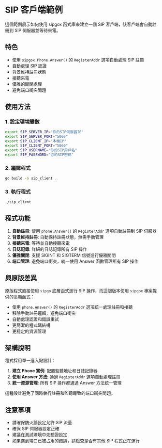 # SIP 客戶端範例

這個範例展示如何使用 sipgox 函式庫來建立一個 SIP 客戶端，該客戶端會自動註冊到 SIP 伺服器並等待來電。

## 特色

- 使用 `sipgox.Phone.Answer()` 的 `RegisterAddr` 選項自動處理 SIP 註冊
- 自動處理 SIP 認證
- 背景維持註冊狀態
- 接聽來電
- 優雅的關閉處理
- 避免端口衝突問題

## 使用方法

### 1. 設定環境變數

```bash
export SIP_SERVER_IP="你的SIP伺服器IP"
export SIP_SERVER_PORT="5060"
export SIP_CLIENT_IP="本機IP"
export SIP_CLIENT_PORT="5060"
export SIP_USERNAME="你的SIP用戶名"
export SIP_PASSWORD="你的SIP密碼"
```

### 2. 編譯程式

```bash
go build -o sip_client .
```

### 3. 執行程式

```bash
./sip_client
```

## 程式功能

1. **自動註冊**: 使用 `phone.Answer()` 的 `RegisterAddr` 選項自動註冊到 SIP 伺服器
2. **背景維持註冊**: 自動保持註冊狀態，無需手動管理
3. **接聽來電**: 等待並自動接聽來電
4. **日誌記錄**: 詳細的日誌記錄所有 SIP 操作
5. **優雅關閉**: 支援 SIGINT 和 SIGTERM 信號進行優雅關閉
6. **端口管理**: 避免端口衝突，統一使用 Answer 函數管理所有 SIP 操作

## 與原版差異

原版程式直接使用 `sipgo` 底層函式進行 SIP 操作，而這個版本使用 `sipgox` 專案提供的高階函式：

- 使用 `phone.Answer()` 的 `RegisterAddr` 選項統一處理註冊和接聽
- 移除手動註冊邏輯，避免端口衝突
- 自動處理認證和錯誤重試
- 更簡潔的程式碼結構
- 更穩定的資源管理

## 架構說明

程式採用單一進入點設計：

1. **建立 Phone 實例**: 配置監聽地址和日誌記錄器
2. **使用 Answer 方法**: 通過 `RegisterAddr` 選項自動處理註冊
3. **統一資源管理**: 所有 SIP 操作都通過 Answer 方法統一管理

這種設計避免了同時執行註冊和監聽導致的端口衝突問題。

## 注意事項

- 請確保防火牆設定允許 SIP 流量
- 確保 SIP 伺服器設定正確
- 建議在測試環境中先驗證設定
- 如果遇到端口已被占用的錯誤，請檢查是否有其他 SIP 程式正在運行 